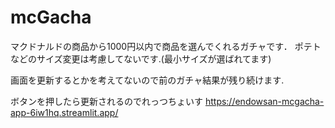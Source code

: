 # mcGacha
マクドナルドの商品から1000円以内で商品を選んでくれるガチャです．
ポテトなどのサイズ変更は考慮してないです.(最小サイズが選ばれてます)

画面を更新するとかを考えてないので前のガチャ結果が残り続けます.

ボタンを押したら更新されるのでれっつちょいす
https://endowsan-mcgacha-app-6iw1hq.streamlit.app/
